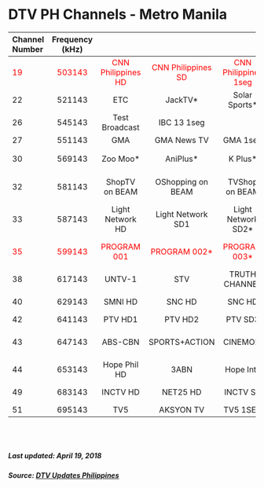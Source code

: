 # DTV PH Channels - Metro Manila

Channel Number|Frequency (kHz)| | | | | Subchannels | | | | |Notes
:---|:--:|:--:|:--:|:--:|:--:|:--:|:--:|:--:|:--:|:--:|:---:
<span style="color:red">19|<span style="color:red">503143|<span style="color:red">CNN Philippines HD|<span style="color:red">CNN Philippines SD |<span style="color:red">CNN Philippines 1seg | | | | | | |<span style="color:red">Off-air</span>
22|521143|ETC|JackTV*|Solar Sports*|MTV Ph*|Gone Viral*|Zee Sine*|Outdoor*|Shop TV| |*Encrypted
26|545143|Test Broadcast|IBC 13 1seg| | | | | | | | |
27|551143|GMA|GMA News TV|GMA 1seg| | | | | | | |
30|569143|Zoo Moo*|AniPlus*|K Plus*|History*|BTV*|NBA Premium*|Boo*|2<sup>nd</sup> Avenue| |*Encrypted
32|581143|ShopTV on BEAM|OShopping on BEAM|TVShop on BEAM|Pilipinas HD on BEAM|Island Living on BEAM|LifeTV on BEAM|eGG on BEAM|Inquirer 990 on BEAM|BEAM 1seg|
33|587143|Light Network HD|Light Network SD1|Light Network SD2*|Light Network 1seg| | | | | |<span style="color:red">Audio/Video issues
<span style="color:red">35|<span style="color:red">599143|<span style="color:red">PROGRAM 001|<span style="color:red">PROGRAM 002*|<span style="color:red">PROGRAM 003*|<span style="color:red">PROGRAM 004*|<span style="color:red">PROGRAM 005|<span style="color:red">PROGRAM 006|<span style="color:red">PROGRAM 007 ONESEG| | |<span style="color:red">Off-air</br>*Encrypted
38|617143|UNTV-1|STV|TRUTH CHANNEL|UNTV Reserve|UNTV 1SEG| | | | | |
40|629143|SMNI HD|SNC HD|SNC HD|SMNI 1Seg*| | | | | |*Unconfirmed
42|641143|PTV HD1|PTV HD2|PTV SD3|PTV 1SEG| | | | | |
43|647143|ABS-CBN|SPORTS+ACTION|CINEMO!*|YEY!*|KNOWLEDGE CHANNEL|DZMM TELERADYO*|KBO**|ABS-CBN Oneseg| |*TV+ exclusive</br>**Exclusive/Pay-per-view
44|653143|Hope Phil HD|3ABN|Hope Int'l|GNN| | | | | |
49|683143|INCTV HD|NET25 HD|INCTV SD|NET25-1seg| | | | | |
51|695143|TV5|AKSYON TV|TV5 1SEG| | | | | | |

</br>
</br>

##### Last updated: April 19, 2018
##### Source: [DTV Updates Philippines](https://web.facebook.com/DTVUpdatesPhilippines/)
